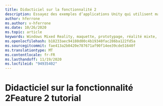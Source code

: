 ```yaml
---
title: Didacticiel sur la fonctionnalité 2
description: Essayez des exemples d’applications Unity qui utilisent maquette.
author: hferrone
ms.author: v-hferrone
ms.date: 10/26/2020
ms.topic: article
keywords: Windows Mixed Reality, maquette, prototypage, réalité mixte, réalité virtuelle, VR, MR, feedback, Hub de commentaires, bogues
ms.openlocfilehash: b18233aec94180d00c4b19340fac286ba122fd5a
ms.sourcegitcommit: fae413a2b0420e787671af90f14ee39cde51640f
ms.translationtype: MT
ms.contentlocale: fr-FR
ms.lasthandoff: 11/19/2020
ms.locfileid: "94935402"
---
```

# <a name="feature-2-tutorial"></a><span data-ttu-id="83e8d-104">Didacticiel sur la fonctionnalité 2</span><span class="sxs-lookup"><span data-stu-id="83e8d-104">Feature 2 tutorial</span></span>

<!-- TODO(Harrison/Stefan): Need cool header image from tutorial -->

<!-- TODO(Stefan): Create tutorial content and screenshots -->
